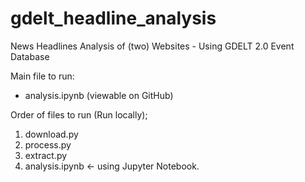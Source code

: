 # gdelt_headline_analysis
News Headlines Analysis of (two) Websites - Using GDELT 2.0 Event Database

Main file to run: 
- analysis.ipynb (viewable on GitHub)

Order of files to run (Run locally);
1. download.py
2. process.py
3. extract.py
4. analysis.ipynb <- using Jupyter Notebook.
